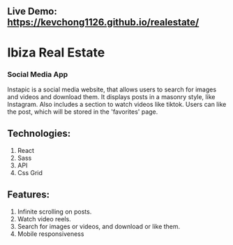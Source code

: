 ## Live Demo: https://kevchong1126.github.io/realestate/

# Ibiza Real Estate
### Social Media App

Instapic is a social media website, that allows users to search for images and videos and download them. It displays posts in a masonry style, like Instagram. Also includes a section to watch videos like tiktok. Users can like the post, which will be stored in the 'favorites' page.

## Technologies:
1. React
2. Sass
3. API
4. Css Grid

## Features:
1. Infinite scrolling on posts.
2. Watch video reels.
3. Search for images or videos, and download or like them.
4. Mobile responsiveness
   
